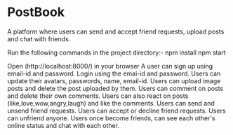 # PostBook
A platform where users can send and accept friend requests, upload posts and chat with friends.

Run the following commands in the project directory:-
  npm install
  npm start
  
Open (http://localhost:8000/) in your browser
A user can sign up using email-id and password.
Login using the emai-id and password.
Users can update their avatars, passwords, name, email-id.
Users can upload image posts and delete the post uploaded by them.
Users can comment on posts and delete their own comments.
Users can also react on posts (like,love,wow,angry,laugh) and like the comments.
Users can send and unsend friend requests.
Users can accept or decline friend requests.
Users can unfriend anyone.
Users once become friends, can see each other's online status and chat with each other.
